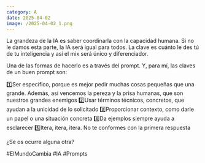 ```yaml
--- 
category: A 
date: 2025-04-02 
image: /2025-04-02_1.png 
--- 
```


La grandeza de la IA es saber coordinarla con la capacidad humana. Si no le damos esta parte, la IA será igual para todos. La clave es cuánto le des tú de tu inteligencia y así el mix será único y diferenciador.

Una de las formas de hacerlo es a través del prompt. Y, para mí, las claves de un buen prompt son:

1️⃣Ser específico, porque es mejor pedir muchas cosas pequeñas que una grande. Además, así vencemos la pereza y la prisa humanas, que son nuestros grandes enemigos
2️⃣Usar términos técnicos, concretos, que ayudan a la unicidad de lo solicitado
3️⃣Proporcionar contexto, como darle un papel o una situación concreta
4️⃣Da ejemplos siempre ayuda a esclarecer
5️⃣Itera, itera, itera. No te conformes con la primera respuesta

¿Se os ocurre alguna otra?

#ElMundoCambia #IA #Prompts